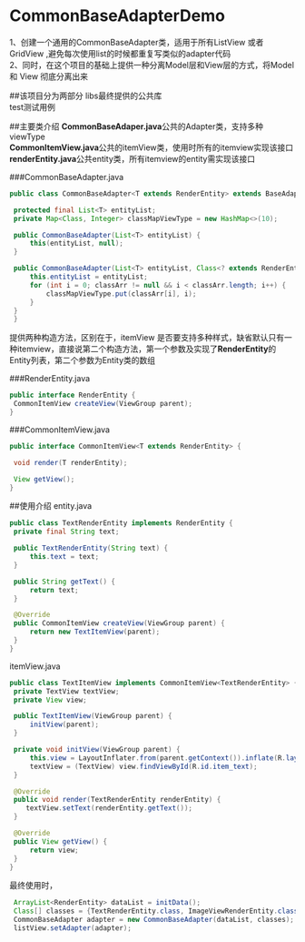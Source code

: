 # CommonBaseAdapterDemo
1、创建一个通用的CommonBaseAdapter类，适用于所有ListView 或者 GridView ,避免每次使用list的时候都重复写类似的adapter代码<br>
2、同时，在这个项目的基础上提供一种分离Model层和View层的方式，将Model 和 View 彻底分离出来

##该项目分为两部分
libs最终提供的公共库<br>
test测试用例<br>

##主要类介绍
**CommonBaseAdaper.java**公共的Adapter类，支持多种viewType<br>
**CommonItemView.java**公共的itemView类，使用时所有的itemview实现该接口<br>
**renderEntity.java**公共entity类，所有itemview的entity需实现该接口<br>

###CommonBaseAdapter.java
   ```java
   public class CommonBaseAdapter<T extends RenderEntity> extends BaseAdapter {

    protected final List<T> entityList;
    private Map<Class, Integer> classMapViewType = new HashMap<>(10);

    public CommonBaseAdapter(List<T> entityList) {
        this(entityList, null);
    }

    public CommonBaseAdapter(List<T> entityList, Class<? extends RenderEntity>[] classArr) {
        this.entityList = entityList;
        for (int i = 0; classArr != null && i < classArr.length; i++) {
            classMapViewType.put(classArr[i], i);
        }
    }
    }
  ```
  提供两种构造方法，区别在于，itemView 是否要支持多种样式，缺省默认只有一种itemview，直接说第二个构造方法，第一个参数及实现了**RenderEntity**的Entity列表，第二个参数为Entity类的数组

###RenderEntity.java
   ```java
   public interface RenderEntity {
    CommonItemView createView(ViewGroup parent);
}
```
###CommonItemView.java
   ```java
   public interface CommonItemView<T extends RenderEntity> {

    void render(T renderEntity);

    View getView();
}
```
##使用介绍
entity.java
   ```java
   public class TextRenderEntity implements RenderEntity {
    private final String text;

    public TextRenderEntity(String text) {
        this.text = text;
    }

    public String getText() {
        return text;
    }

    @Override
    public CommonItemView createView(ViewGroup parent) {
        return new TextItemView(parent);
    }
   }
   ```
itemView.java
   ```java
   public class TextItemView implements CommonItemView<TextRenderEntity> {
    private TextView textView;
    private View view;

    public TextItemView(ViewGroup parent) {
        initView(parent);
    }

    private void initView(ViewGroup parent) {
        this.view = LayoutInflater.from(parent.getContext()).inflate(R.layout.item_text_layout, parent, false);
        textView = (TextView) view.findViewById(R.id.item_text);
    }

    @Override
    public void render(TextRenderEntity renderEntity) {
       textView.setText(renderEntity.getText());
    }

    @Override
    public View getView() {
        return view;
    }
   }
   ```
最终使用时，
   ```java
    ArrayList<RenderEntity> dataList = initData();
    Class[] classes = {TextRenderEntity.class, ImageViewRenderEntity.class, ButtonRenderEntity.class};
    CommonBaseAdapter adapter = new CommonBaseAdapter(dataList, classes);
    listView.setAdapter(adapter);
   ```
